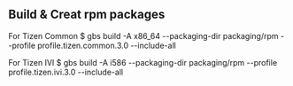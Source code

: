 ## Build & Creat rpm packages

For Tizen Common
$ gbs build -A x86_64 --packaging-dir packaging/rpm --profile profile.tizen.common.3.0 --include-all

For Tizen IVI
$ gbs build -A i586 --packaging-dir packaging/rpm --profile profile.tizen.ivi.3.0 --include-all

